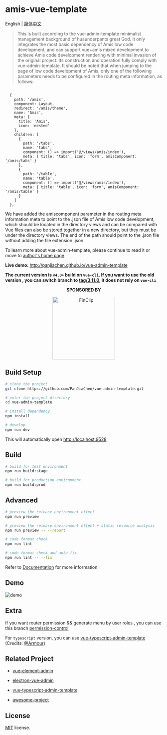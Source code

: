# amis-vue-template

English | [简体中文](./README-zh.md)

> This is built according to the vue-admin-template minimalist management background of huaunderpants great God. It only integrates the most basic dependency of Amis low code development, and can support vue+amis mixed development to achieve Amis code development rendering with minimal invasion of the original project. Its construction and operation fully comply with vue-admin-template. It should be noted that when jumping to the page of low code development of Amis, only one of the following parameters needs to be configured in the routing meta information, as follows:

```javasrcipt

  {
    path: '/amis',
    component: Layout,
    redirect: '/amis/theme',
    name: 'Amis',
    meta: {
      title: 'Amis',
      icon: 'nested'
    },
    children: [
      {
        path: '/tabs',
        name: 'tabs',
        component: () => import('@/views/amis/index'),
        meta: { title: 'tabs', icon: 'form', amisComponent: '/amis/tabs' }
      },
      {
        path: '/table',
        name: 'table',
        component: () => import('@/views/amis/index'),
        meta: { title: 'table', icon: 'form', amisComponent: '/amis/table' }
      }
    ]
  },

```

We have added the amiscomponent parameter in the routing meta information meta to point to the .json file of Amis low code development, which should be located in the directory views and can be compared with Vue files can also be stored together in a new directory, but they must be under the directory views. The end of the path should point to the .json file without adding the file extension .json

To learn more about vue-admin-template, please continue to read it or move to [author's home page](https://github.com/PanJiaChen)

**Live demo:** <http://panjiachen.github.io/vue-admin-template>

**The current version is `v4.0+` build on `vue-cli`. If you want to use the old version , you can switch branch to [tag/3.11.0](https://github.com/PanJiaChen/vue-admin-template/tree/tag/3.11.0), it does not rely on `vue-cli`**

<p align="center">
  <b>SPONSORED BY</b>
</p>
<p align="center">
   <a href="https://finclip.com?from=vue_element" title="FinClip" target="_blank">
      <img height="200px" src="https://gitee.com/panjiachen/gitee-cdn/raw/master/vue%E8%B5%9E%E5%8A%A9.png" title="FinClip">
   </a>
</p>

## Build Setup

```bash
# clone the project
git clone https://github.com/PanJiaChen/vue-admin-template.git

# enter the project directory
cd vue-admin-template

# install dependency
npm install

# develop
npm run dev
```

This will automatically open <http://localhost:9528>

## Build

```bash
# build for test environment
npm run build:stage

# build for production environment
npm run build:prod
```

## Advanced

```bash
# preview the release environment effect
npm run preview

# preview the release environment effect + static resource analysis
npm run preview -- --report

# code format check
npm run lint

# code format check and auto fix
npm run lint -- --fix
```

Refer to [Documentation](https://panjiachen.github.io/vue-element-admin-site/guide/essentials/deploy.html) for more information

## Demo

![demo](https://github.com/PanJiaChen/PanJiaChen.github.io/blob/master/images/demo.gif)

## Extra

If you want router permission && generate menu by user roles , you can use this branch [permission-control](https://github.com/PanJiaChen/vue-admin-template/tree/permission-control)

For `typescript` version, you can use [vue-typescript-admin-template](https://github.com/Armour/vue-typescript-admin-template) (Credits: [@Armour](https://github.com/Armour))

## Related Project

- [vue-element-admin](https://github.com/PanJiaChen/vue-element-admin)

- [electron-vue-admin](https://github.com/PanJiaChen/electron-vue-admin)

- [vue-typescript-admin-template](https://github.com/Armour/vue-typescript-admin-template)

- [awesome-project](https://github.com/PanJiaChen/vue-element-admin/issues/2312)


## License

[MIT](https://github.com/PanJiaChen/vue-admin-template/blob/master/LICENSE) license.

